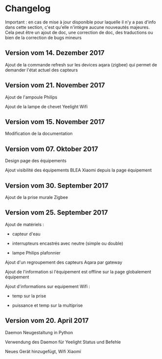 # Changelog

Important : en cas de mise à jour disponible pour laquelle il n'y a pas d'info dans cette section, c'est qu'elle n'intègre aucune nouveautés majeures. Cela peut être un ajout de doc, une correction de doc, des traductions ou bien de la correction de bugs mineurs

## Version vom 14. Dezember 2017

Ajout de la commande refresh sur les devices aqara (zigbee) qui permet de demander l'état actuel des capteurs

## Version vom 21. November 2017

Ajout de l'ampoule Philips

Ajout de la lampe de chevet Yeelight Wifi

## Version vom 15. November 2017

Modification de la documentation

## Version vom 07. Oktober 2017

Design page des équipements

Ajout visibilité des équipements BLEA Xiaomi depuis la page équipement

## Version vom 30. September 2017

Ajout de la prise murale Zigbee

## Version vom 25. September 2017

Ajout de matériels :

* capteur d'eau

* interrupteurs encastrés avec neutre (simple ou double)

* lampe Philips plafonnier


Ajout d'un regroupement des capteurs Aqara par gateway

Ajout de l'information si l'équipement est offline sur la page globalement équipement

Ajout d'informations sur equipement Wifi :

* temp sur la prise

* puissance et temp sur la multiprise

## Version vom 20. April 2017

Daemon Neugestaltung in Python

Verwendung des Daemon für Yeelight Status und Befehle

Neues Gerät hinzugefügt, Wifi Xiaomi